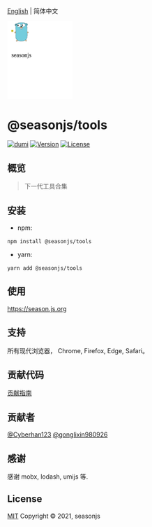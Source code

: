 [English](./README.md) | 简体中文

<img src="./public/icon.svg" width="150" alt=''>

# @seasonjs/tools

<p align="center">

[![dumi](https://img.shields.io/badge/docs%20by-dumi-blue)](https://github.com/umijs/dumi)
<a href="https://www.npmjs.com/package/@seasonjs/tools"><img src="https://img.shields.io/npm/v/@seasonjs/tools.svg?sanitize=true" alt="Version"></a>
<a href="https://www.npmjs.com/package/@seasonjs/tools"><img src="https://img.shields.io/npm/l/@seasonjs/tools.svg?sanitize=true" alt="License"></a>

</p>

## 概览

> 下一代工具合集

## 安装

- npm:

```shell
npm install @seasonjs/tools
```

- yarn:

```shell
yarn add @seasonjs/tools
```

## 使用

https://season.js.org

## 支持

所有现代浏览器， Chrome, Firefox, Edge, Safari。

## 贡献代码

[贡献指南](./docs/contributing/CONTRIBUTING-zh_CN.md)

## 贡献者

[@Cyberhan123](https://github.com/cyberhan123)
[@gonglixin980926](https://github.com/gonglixin980926)

## 感谢

感谢 mobx, lodash, umijs 等.

## License

[MIT](LICENSE)
Copyright © 2021, seasonjs
